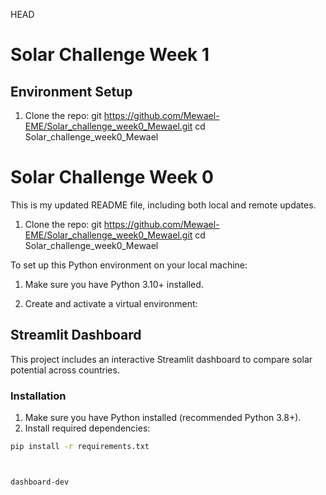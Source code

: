 HEAD
# Solar Challenge Week 1

## Environment Setup

1. Clone the repo:
git  https://github.com/Mewael-EME/Solar_challenge_week0_Mewael.git
cd Solar_challenge_week0_Mewael

# Solar Challenge Week 0
This is my updated README file, including both local and remote updates.


1. Clone the repo:
git  https://github.com/Mewael-EME/Solar_challenge_week0_Mewael.git
cd Solar_challenge_week0_Mewael

To set up this Python environment on your local machine:

1. Make sure you have Python 3.10+ installed.

2. Create and activate a virtual environment:

## Streamlit Dashboard

This project includes an interactive Streamlit dashboard to compare solar potential across countries.

### Installation

1. Make sure you have Python installed (recommended Python 3.8+).
2. Install required dependencies:

```bash
pip install -r requirements.txt



dashboard-dev

